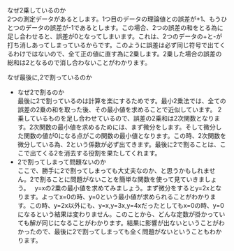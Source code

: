 なぜ2乗しているのか  
2つの測定データがあるとします。1つ目のデータの理論値との誤差が+1、もうひとつのデータの誤差が-1であるとします。この場合、2つの誤差の和をとる為に足し合わせると、誤差が0となってしまいます。これは、2つのデータの+と-が打ち消しあってしまっているからです。このように誤差は必ず同じ符号で出てくるわけではないので、全て正の値に直す為に2乗します。2乗した場合の誤差の総和は2となるので消し合わないことがわかります。

なぜ最後に,2で割っているのか  
- なぜ2で割るのか  
最後に2で割っているのは計算を楽にするためです。最小2乗法では、全ての誤差の2乗の和を取った後、その最小値を求めることで近似しています。
2乗しているものを足し合わせているので、誤差の2乗和は2次関数となります。2次関数の最小値を求めるためには、まず微分をします。そして微分した関数の値が0になる点がこの関数の最小値となります。この時、2次関数を微分している為、2という係数が必ず出てきます。最後に2で割ることは、ここで出てくる2を消去する役割を果たしてくれます。 
- 2で割ってしまって問題ないのか  
ここで、勝手に2で割ってしまっても大丈夫なのか、と思うかもしれません。2で割ることに問題がないことを簡単な関数を使って見ていきましょう。  
y=xの2乗の最小値を求めてみましょう。まず微分をするとy=2xとなります。よってx=0の時、y=0という最小値が求められることがわかります。この時、y=2x以外にも、y=x,y=3x,y=4xだったとしてもx=0の時、y=0になるという結果は変わりません。このことから、どんな定数が掛かっていても解が同じになることがわかります。結果に影響が出ないということがわかったので、最後に2で割ってしまっても全く問題がないということもわかります。
